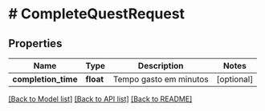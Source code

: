 # # CompleteQuestRequest

## Properties

Name | Type | Description | Notes
------------ | ------------- | ------------- | -------------
**completion_time** | **float** | Tempo gasto em minutos | [optional]

[[Back to Model list]](../../README.md#models) [[Back to API list]](../../README.md#endpoints) [[Back to README]](../../README.md)
